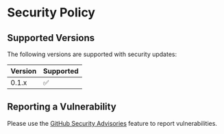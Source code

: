 # Security Policy

## Supported Versions

The following versions are supported with security updates:

| Version | Supported          |
| ------- | ------------------ |
| 0.1.x   | :white_check_mark: |

## Reporting a Vulnerability

Please use the [GitHub Security Advisories](https://github.com/orhun/halp/security/advisories/new) feature to report vulnerabilities.
